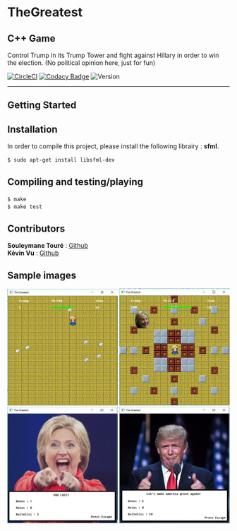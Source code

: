 # TheGreatest
## C++ Game
Control Trump in its Trump Tower and fight against Hillary in order to win the election.
(No political opinion here, just for fun)

[![CircleCI](https://circleci.com/gh/Kevin-Vu/The_Greatest.svg?style=shield)](https://circleci.com/gh/Kevin-Vu/The_Greatest)
[![Codacy Badge](https://api.codacy.com/project/badge/Grade/b4995ba377b7447983b61940de30ae99)](https://www.codacy.com/app/Kevin-Vu/The_Greatest?utm_source=github.com&amp;utm_medium=referral&amp;utm_content=Kevin-Vu/The_Greatest&amp;utm_campaign=Badge_Grade)
![Version](https://img.shields.io/badge/thegreatest-v1.0.0-blue.svg)
 
----

## Getting Started
## Installation
In order to compile this project, please install the following librairy : **sfml**.
```bash
$ sudo apt-get install libsfml-dev
```

## Compiling and testing/playing
```bash
$ make
$ make test
```

## Contributors
**Souleymane Touré** : [Github](https://github.com/Souleymane-T)  
**Kévin Vu** : [Github](https://github.com/Kevin-Vu)  

## Sample images
<img src="/img/sample1.jpg" width="250">
<img src="/img/sample2.jpg" width="250">
<img src="/img/sample3.jpg" width="250">
<img src="/img/sample4.jpg" width="250">
